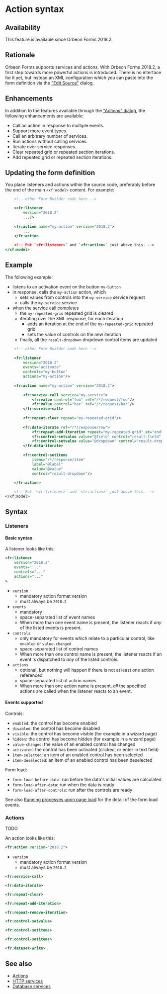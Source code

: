 # Action syntax

## Availability

This feature is available since Orbeon Forms 2018.2.

## Rationale

Orbeon Forms supports services and actions. With Orbeon Forms 2018.2, a first step towards more powerful actions is introduced. There is no interface for it yet, but instead an XML configuration which you can paste into the form definition via the ["Edit Source"](edit-source.md) dialog.

## Enhancements

In addition to the features available through the ["Actions" dialog](actions.md), the following enhancements are available:

- Call an action in response to multiple events.
- Support more event types.
- Call an arbitrary number of services.
- Run actions without calling services.
- Iterate over service responses.
- Clear repeated grid or repeated section iterations.
- Add repeated grid or repeated section iterations.

## Updating the form definition

You place listeners and actions within the source code, preferably before the end of the main `<xf:model>` content. For example: 

```xml
    <!-- other Form Builder code here -->

    <<fr:listener
        version="2018.2"
        .../>
        
    <fr:action name="my-action" version="2018.2">
        ...
    </fr:action
    
    <!-- Put `<fr:listener>` and `<fr:action>` just above this. -->
</xf:model>
``` 

## Example

The following example:

- listens to an activation event on the button `my-button`
- in response, calls the `my-action` action, which
    - sets values from controls into the `my-service` service request
    - calls the `my-service` service
- when the service call completes
    - the `my-repeated-grid` repeated grid is cleared
    - iterating over the XML response, for each iteration
        - adds an iteration at the end of the `my-repeated-grid` repeated grid
        - sets the value of controls on the new iteration
    - finally, all the `result-dropdown` dropdown control items are updated

```xml
    <!-- other Form Builder code here -->
    
    <fr:listener
        version="2018.2"
        events="activate"
        controls="my-button"
        actions="my-action"/>
    
    <fr:action name="my-action" version="2018.2">
    
        <fr:service-call service="my-service">
            <fr:value control="foo" ref="/*/request/foo"/>
            <fr:value control="bar" ref="/*/request/bar"/>
        </fr:service-call>
    
        <fr:repeat-clear repeat="my-repeated-grid"/>
    
        <fr:data-iterate ref="/*/response/row">
            <fr:repeat-add-iteration repeat="my-repeated-grid" at="end"/>
            <fr:control-setvalue value="@field" control="result-field" at="end"/>
            <fr:control-setvalue value="@dropdown" control="result-dropdown" at="end"/>
        </fr:data-iterate>
    
        <fr:control-setitems
            items="/*/response/item"
            label="@label"
            value="@value"
            control="result-dropdown"/>
    
    </fr:action>

    <!-- Put `<fr:listener>` and `<fr:action>` just above this. -->
</xf:model>
```

## Syntax

### Listeners

#### Basic syntax

A listener looks like this:

```xml
<fr:listener
    version="2018.2"
    events="..."
    controls="..."
    actions="..."
>
```

- `version`
    - mandatory action format version
    - must always be `2018.2`
- `events`
    - mandatory
    - space-separated list of event names
    - When more than one event name is present, the listener reacts if *any* of the listed events is present.
- `controls`
    - only mandatory for events which relate to a particular control, like `enabled` or `value-changed`
    - space-separated list of control names
    - When more than one control name is present, the listener reacts if an event is dispatched to *any* of the listed controls.
- `actions`
    - optional, but nothing will happen if there is not at least one action referenced
    - space-separated list of action names
    - When more than one action name is present, *all* the specified actions are called when the listener reacts to an event. 

#### Events supported

Controls:

- `enabled`: the control has become enabled
- `disabled`: the control has become disabled
- `visible`: the control has become visible (for example in a wizard page)
- `hidden`: the control has become hidden (for example in a wizard page)
- `value-changed`: the value of an enabled control has changed
- `activated`: the control has been activated (clicked, or enter in text field) 
- `item-selected`: an item of an enabled control has been selected
- `item-deselected`: an item of an enabled control has been deselected

Form load:

- `form-load-before-data`: run before the data's initial values are calculated
- `form-load-after-data`: run when the data is ready
- `form-load-after-controls`: run after the controls are ready

See also [Running processes upon page load](/configuration/properties/form-runner-detail-page.md#running-processes-upon-page-load) for the detail of the form load events.

### Actions

TODO

An action looks like this:

```xml
<fr:action version="2018.2">
```

- `version`
    - mandatory action format version
    - must always be `2018.2`
    
    

```xml
<fr:service-call>
```

```xml
<fr:data-iterate>
```

```xml
<fr:repeat-clear>
```

```xml
<fr:repeat-add-iteration>
```

```xml
<fr:repeat-remove-iteration>
```

```xml
<fr:control-setvalue>
```

```xml
<fr:control-setitems>
```

```xml
<fr:control-setitems>
```

```xml
<fr:dataset-write>
```

## See also

- [Actions](actions.md)
- [HTTP services](http-services.md)
- [Database services](database-services.md)
